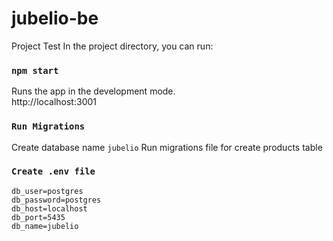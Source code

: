 # jubelio-be
Project Test
In the project directory, you can run:

### `npm start`

Runs the app in the development mode.\
http://localhost:3001

### `Run Migrations`
Create database name `jubelio`
Run migrations file for create products table

### `Create .env file`
```
db_user=postgres
db_password=postgres
db_host=localhost
db_port=5435
db_name=jubelio
```
